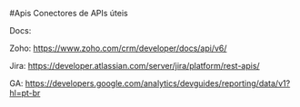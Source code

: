 #Apis
Conectores de APIs úteis

Docs:

Zoho: https://www.zoho.com/crm/developer/docs/api/v6/

Jira: https://developer.atlassian.com/server/jira/platform/rest-apis/

GA: https://developers.google.com/analytics/devguides/reporting/data/v1?hl=pt-br
